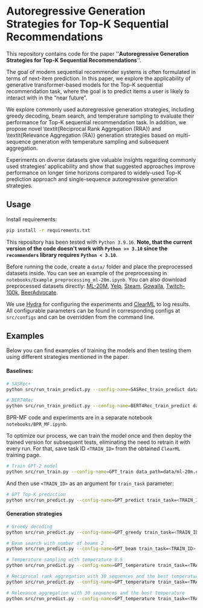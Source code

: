 # Autoregressive Generation Strategies for Top-K Sequential Recommendations

This repository contains code for the paper ''**Autoregressive Generation Strategies for Top-K Sequential Recommendations**''.

The goal of modern sequential recommender systems is often formulated in terms of next-item prediction. In this paper, we explore the applicability of generative transformer-based models for the Top-K sequential recommendation task, where the goal is to predict items a user is likely to interact with in the “near future”. 

We explore commonly used autoregressive generation strategies, including greedy decoding, beam search, and temperature sampling to evaluate their performance for Top-K sequential recommendation task. In addition, we propose novel \textit{Reciprocal Rank Aggregation (RRA)} and \textit{Relevance Aggregation (RA)} generation strategies based on multi-sequence generation with temperature sampling and subsequent aggregation. 

Experiments on diverse datasets give valuable insights regarding commonly used strategies' applicability and show that suggested approaches improve performance on longer time horizons compared to widely-used Top-K prediction approach and single-sequence autoregressive generation strategies. 

## Usage

Install requirements:
```sh
pip install -r requirements.txt
```
This repository has been tested with `Python 3.9.16`. **Note, that the current version of the code doesn't work with `Python >= 3.10` since the `recommenders` library requires `Python < 3.10`**.

Before running the code, create a `data/` folder and place the preprocessed datasets inside. You can see an example of the preprocessing in `notebooks/Example_preprocessing_ml-20m.ipynb`. You can also download preprocessed datasets directly: [ML-20M](https://disk.yandex.ru/d/bsp3rd-l_EpExA), [Yelp](https://disk.yandex.ru/d/UTKDilplnEV2iA), [Steam](https://disk.yandex.ru/d/4a2zDGsNnrR9rA), [Gowalla](https://disk.yandex.ru/d/K5K2CYuQF9KhMA), [Twitch-100k](https://disk.yandex.ru/d/lPiiN5ug0WQ3gw), [BeerAdvocate](https://disk.yandex.ru/d/8nImZhLxbLrkIw).

We use [Hydra](https://hydra.cc/) for configuring the experiments and [ClearML](`https://clear.ml/docs/latest/docs`) to log results.
All configurable parameters can be found in corresponding configs at `src/configs` and can be overridden from the command line.


## Examples

Below you can find examples of training the models and then testing them using different strategies mentioned in the paper.

#### Baselines:
```sh
# SASRec+
python src/run_train_predict.py --config-name=SASRec_train_predict data_path=data/ml-20m.csv task_name=ml-20m_SASRec_train_predict dataloader.test_batch_size=256 model_params.hidden_units=256

# BERT4Rec
python src/run_train_predict.py --config-name=BERT4Rec_train_predict data_path=data/ml-20m.csv task_name=ml-20m_BERT4Rec_train_predict dataloader.test_batch_size=256 model_params.hidden_size=256
```

BPR-MF code and experiments are in a separate notebook `notebooks/BPR_MF.ipynb`.

To optimize our process, we can train the model once and then deploy the trained version for subsequent tests, eliminating the need to retrain it with every run. For that, save task ID `<TRAIN_ID>` from the obtained `ClearML` training page.
```sh
# Train GPT-2 model
python src/run_train.py --config-name=GPT_train data_path=data/ml-20m.csv task_name=ml-20m_GPT_train dataloader.test_batch_size=256 model_params.n_embd=256
```
And then use `<TRAIN_ID>` as an argument for `train_task` parameter:
```sh
# GPT Top-K prediction
python src/run_predict.py --config-name=GPT_predict train_task=<TRAIN_ID> task_name=ml-20m_GPT_predict dataloader.test_batch_size=256
```

#### Generation strategies

```sh
# Greedy decoding
python src/run_predict.py --config-name=GPT_greedy train_task=<TRAIN_ID> task_name=ml-20m_GPT_greedy dataloader.test_batch_size=72

# Beam search with number of beams 2
python src/run_predict.py --config-name=GPT_beam train_task=<TRAIN_ID> task_name=ml-20m_GPT_beam generation_params.num_beams=2 dataloader.test_batch_size=72

# Temperature sampling with temperature 0.5
python src/run_predict.py --config-name=GPT_temperature train_task=<TRAIN_ID> task_name=ml-20m_GPT_temperature generation_params.temperature=0.5 dataloader.test_batch_size=72

# Reciprocal rank aggregation with 30 sequences and the best temperature
python src/run_predict.py --config-name=GPT_temperature train_task=<TRAIN_ID> task_name=ml-20m_GPT_multisequence generation_params.temperature=0.5 mode='reciprocal_rank_aggregation' generation_params.num_return_sequences=30 generation_params.top_k=10 dataloader.test_batch_size=72

# Relevance aggregation with 30 sequences and the best temperature
python src/run_predict.py --config-name=GPT_temperature train_task=<TRAIN_ID> task_name=ml-20m_GPT_multisequence generation_params.temperature=1.2 mode='relevance_aggregation' generation_params.num_return_sequences=30 generation_params.top_k=0 dataloader.test_batch_size=72
```
